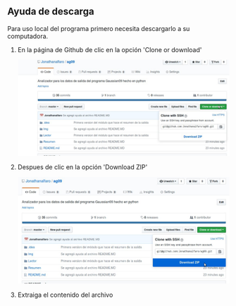 ## Ayuda de descarga
Para uso local del programa primero necesita descargarlo a su computadora.

1. En la página de Github de clic en la opción 'Clone or download'

    ![Imagen 2](../Img/i1.jpg)

2. Despues de clic en la opción  'Download ZIP'
    
    ![Imagen 2](../Img/i2.jpg)

3. Extraiga el contenido del archivo
